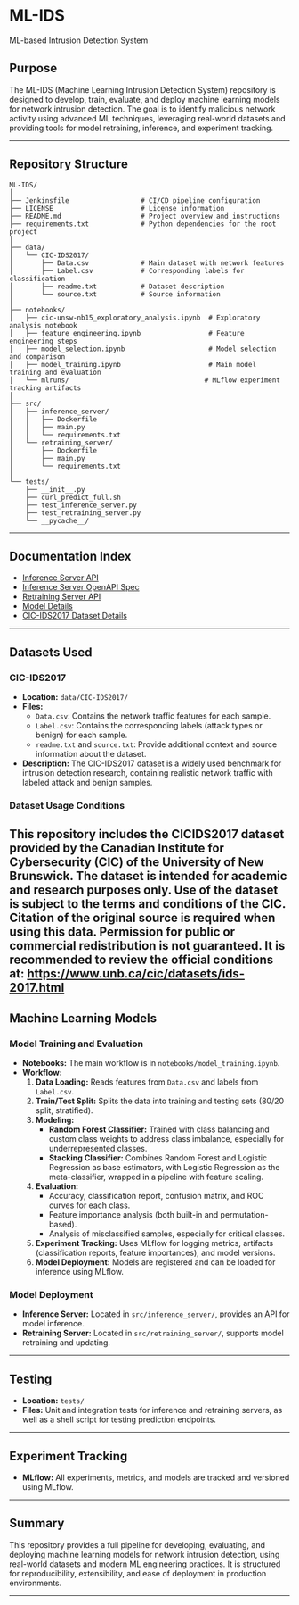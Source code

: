 # ML-IDS

ML-based Intrusion Detection System

## Purpose

The ML-IDS (Machine Learning Intrusion Detection System) repository is designed to develop, train, evaluate, and deploy machine learning models for network intrusion detection. The goal is to identify malicious network activity using advanced ML techniques, leveraging real-world datasets and providing tools for model retraining, inference, and experiment tracking.

---

## Repository Structure

```
ML-IDS/
│
├── Jenkinsfile                  # CI/CD pipeline configuration
├── LICENSE                      # License information
├── README.md                    # Project overview and instructions
├── requirements.txt             # Python dependencies for the root project
│
├── data/
│   └── CIC-IDS2017/
│       ├── Data.csv             # Main dataset with network features
│       ├── Label.csv            # Corresponding labels for classification
│       ├── readme.txt           # Dataset description
│       └── source.txt           # Source information
│
├── notebooks/
│   ├── cic-unsw-nb15_exploratory_analysis.ipynb  # Exploratory analysis notebook
│   ├── feature_engineering.ipynb                 # Feature engineering steps
│   ├── model_selection.ipynb                     # Model selection and comparison
│   ├── model_training.ipynb                      # Main model training and evaluation
│   └── mlruns/                                  # MLflow experiment tracking artifacts
│
├── src/
│   ├── inference_server/
│   │   ├── Dockerfile
│   │   ├── main.py
│   │   └── requirements.txt
│   └── retraining_server/
│       ├── Dockerfile
│       ├── main.py
│       └── requirements.txt
│
└── tests/
    ├── __init__.py
    ├── curl_predict_full.sh
    ├── test_inference_server.py
    ├── test_retraining_server.py
    └── __pycache__/
```

---


## Documentation Index

- [Inference Server API](src/inference_server/API.md)
- [Inference Server OpenAPI Spec](src/inference_server/openapi.yaml)
- [Retraining Server API](src/retraining_server/API.md)
- [Model Details](notebooks/MODEL_DETAILS.md)
- [CIC-IDS2017 Dataset Details](data/CIC-IDS2017/DATASET_DETAILS.md)

---

## Datasets Used

### CIC-IDS2017

- **Location:** `data/CIC-IDS2017/`
- **Files:**
  - `Data.csv`: Contains the network traffic features for each sample.
  - `Label.csv`: Contains the corresponding labels (attack types or benign) for each sample.
  - `readme.txt` and `source.txt`: Provide additional context and source information about the dataset.
- **Description:** The CIC-IDS2017 dataset is a widely used benchmark for intrusion detection research, containing realistic network traffic with labeled attack and benign samples.

### Dataset Usage Conditions
This repository includes the CICIDS2017 dataset provided by the Canadian Institute for Cybersecurity (CIC) of the University of New Brunswick.
The dataset is intended for academic and research purposes only.
Use of the dataset is subject to the terms and conditions of the CIC. Citation of the original source is required when using this data.
Permission for public or commercial redistribution is not guaranteed. It is recommended to review the official conditions at:
https://www.unb.ca/cic/datasets/ids-2017.html
---

## Machine Learning Models

### Model Training and Evaluation

- **Notebooks:** The main workflow is in `notebooks/model_training.ipynb`.
- **Workflow:**
  1. **Data Loading:** Reads features from `Data.csv` and labels from `Label.csv`.
  2. **Train/Test Split:** Splits the data into training and testing sets (80/20 split, stratified).
  3. **Modeling:**
     - **Random Forest Classifier:** Trained with class balancing and custom class weights to address class imbalance, especially for underrepresented classes.
     - **Stacking Classifier:** Combines Random Forest and Logistic Regression as base estimators, with Logistic Regression as the meta-classifier, wrapped in a pipeline with feature scaling.
  4. **Evaluation:**
     - Accuracy, classification report, confusion matrix, and ROC curves for each class.
     - Feature importance analysis (both built-in and permutation-based).
     - Analysis of misclassified samples, especially for critical classes.
  5. **Experiment Tracking:** Uses MLflow for logging metrics, artifacts (classification reports, feature importances), and model versions.
  6. **Model Deployment:** Models are registered and can be loaded for inference using MLflow.

### Model Deployment

- **Inference Server:** Located in `src/inference_server/`, provides an API for model inference.
- **Retraining Server:** Located in `src/retraining_server/`, supports model retraining and updating.

---

## Testing

- **Location:** `tests/`
- **Files:** Unit and integration tests for inference and retraining servers, as well as a shell script for testing prediction endpoints.

---

## Experiment Tracking

- **MLflow:** All experiments, metrics, and models are tracked and versioned using MLflow.

---

## Summary

This repository provides a full pipeline for developing, evaluating, and deploying machine learning models for network intrusion detection, using real-world datasets and modern ML engineering practices. It is structured for reproducibility, extensibility, and ease of deployment in production environments.

---
